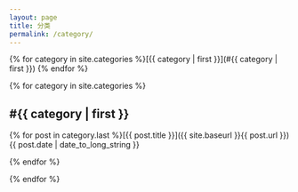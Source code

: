 ```yaml
---
layout: page
title: 分类
permalink: /category/
---
```

{% for category in site.categories %}[{{ category | first }}](#{{ category | first }}) {% endfor %}

{% for category in site.categories %}
<h2><a name="{{ category | first }}">#{{ category | first }}</a></h2>

{% for post in category.last %}[{{ post.title }}]({{ site.baseurl }}{{ post.url }}) <span class="pull-right">{{ post.date | date_to_long_string }}</span>

{% endfor %}

{% endfor %}
